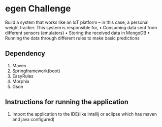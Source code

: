 # egen Challenge
Build a system that works like an IoT platform – in this case, a personal weight tracker. This system is responsible for,
•	Consuming data sent from different sensors (emulators)
•	Storing the received data in MongoDB
•	Running the data through different rules to make basic predictions

## Dependency
1. Maven
2. Springframework(boot)
3. EasyRules
4. Morphia
5. Gson

## Instructions for running the application
1. Import the application to the IDE(like intellij or eclipse which has maven and java configured)





